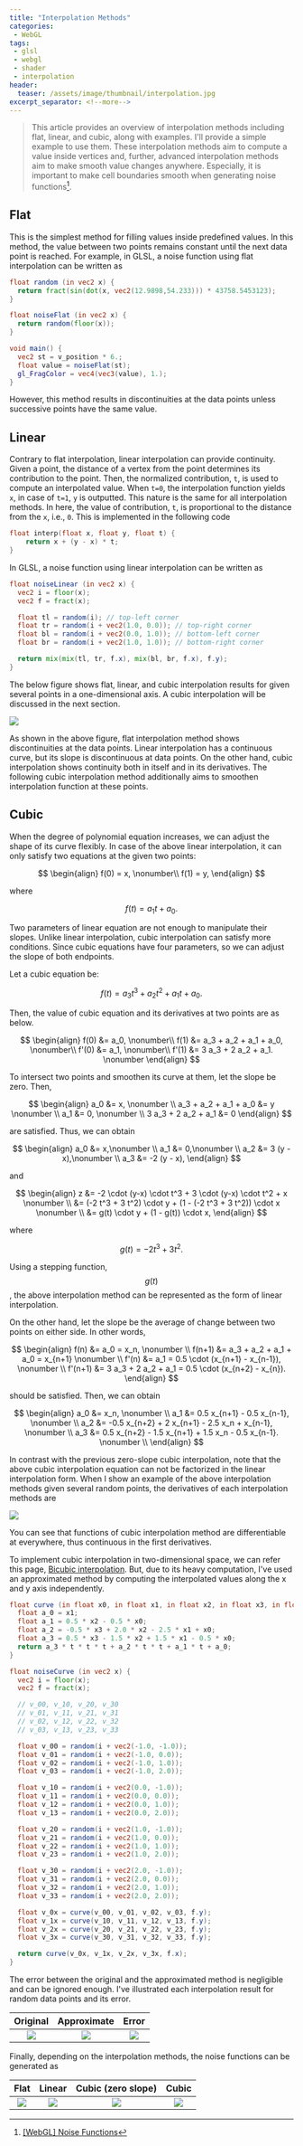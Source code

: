 ```yaml
---
title: "Interpolation Methods"
categories:
 - WebGL
tags:
 - glsl
 - webgl
 - shader
 - interpolation
header:
  teaser: /assets/image/thumbnail/interpolation.jpg
excerpt_separator: <!--more-->
---
```


> This article provides an overview of interpolation methods including flat, linear, and cubic, along with examples. I'll provide a simple example to use them. These interpolation methods aim to compute a value inside vertices and, further, advanced interpolation methods aim to make smooth value changes anywhere. Especially, it is important to make cell boundaries smooth when generating noise functions[^noise].

<!--more-->

## Flat
This is the simplest method for filling values inside predefined values. In this method, the value between two points remains constant until the next data point is reached. For example, in GLSL, a noise function using flat interpolation can be written as
```glsl
float random (in vec2 x) {
  return fract(sin(dot(x, vec2(12.9898,54.233))) * 43758.5453123);
}

float noiseFlat (in vec2 x) {
  return random(floor(x));
}

void main() {
  vec2 st = v_position * 6.;
  float value = noiseFlat(st);
  gl_FragColor = vec4(vec3(value), 1.);
}
```

However, this method results in discontinuities at the data points unless successive points have the same value.

## Linear
Contrary to flat interpolation, linear interpolation can provide continuity. Given a point, the distance of a vertex from the point determines its contribution to the point. Then, the normalized contribution, `t`, is used to compute an interpolated value. When `t=0`, the interpolation function yields `x`, in case of `t=1`, `y` is outputted. This nature is the same for all interpolation methods. In here, the value of contribution, `t`, is proportional to the distance from the `x`, i.e., `0`. This is implemented in the following code
```c
float interp(float x, float y, float t) {
    return x + (y - x) * t;
}
```

In GLSL, a noise function using linear interpolation can be written as
```glsl
float noiseLinear (in vec2 x) {
  vec2 i = floor(x);
  vec2 f = fract(x);

  float tl = random(i); // top-left corner
  float tr = random(i + vec2(1.0, 0.0)); // top-right corner
  float bl = random(i + vec2(0.0, 1.0)); // bottom-left corner
  float br = random(i + vec2(1.0, 1.0)); // bottom-right corner

  return mix(mix(tl, tr, f.x), mix(bl, br, f.x), f.y);
}
```

The below figure shows flat, linear, and cubic interpolation results for given several points in a one-dimensional axis. A cubic interpolation will be discussed in the next section.

<img class="image480" referrerpolicy="no-referrer" src="https://i.imgur.com/jXqoQjv.png">

As shown in the above figure, flat interpolation method shows discontinuities at the data points. Linear interpolation has a continuous curve, but its slope is discontinuous at data points. On the other hand, cubic interpolation shows continuity both in itself and in its derivatives. The following cubic interpolation method additionally aims to smoothen interpolation function at these points. 

## Cubic
When the degree of polynomial equation increases, we can adjust the shape of its curve flexibly. In case of the above linear interpolation, it can only satisfy two equations at the given two points:

$$
\begin{align}
f(0) = x, \nonumber\\
f(1) = y,
\end{align}
$$

where

$$
f(t) = a_1 t + a_0.
$$

Two parameters of linear equation are not enough to manipulate their slopes. Unlike linear interpolation, cubic interpolation can satisfy more conditions. Since cubic equations have four parameters, so we can adjust the slope of both endpoints. 

Let a cubic equation be:

$$
f(t) = a_3 t^3 + a_2 t^2 + a_1 t + a_0.
$$

Then, the value of cubic equation and its derivatives at two points are as below. 

$$
\begin{align}
f(0) &= a_0, \nonumber\\
f(1) &= a_3 + a_2 + a_1 + a_0, \nonumber\\
f'(0) &= a_1, \nonumber\\
f'(1) &= 3 a_3 + 2 a_2 + a_1. \nonumber
\end{align}
$$

To intersect two points and smoothen its curve at them, let the slope be zero. Then,

$$
\begin{align}
a_0 &= x, \nonumber \\
a_3 + a_2 + a_1 + a_0 &= y \nonumber \\
a_1 &= 0, \nonumber \\
3 a_3 + 2 a_2 + a_1 &= 0
\end{align}
$$

are satisfied. Thus, we can obtain

$$
\begin{align}
a_0 &= x,\nonumber \\
a_1 &= 0,\nonumber \\
a_2 &= 3 (y - x),\nonumber \\
a_3 &= -2 (y - x),
\end{align}
$$

and

$$
\begin{align}
z &= -2 \cdot (y-x) \cdot t^3 + 3 \cdot (y-x) \cdot t^2 + x \nonumber \\
&= (-2 t^3 + 3 t^2) \cdot y + (1 - (-2 t^3 + 3 t^2)) \cdot x \nonumber \\
&= g(t) \cdot y + (1 - g(t)) \cdot x,
\end{align}
$$

where

$$ 
g(t) = -2 t^3 + 3 t^2.
$$

Using a stepping function, $$g(t)$$, the above interpolation method can be represented as the form of linear interpolation.

On the other hand, let the slope be the average of change between two points on either side. In other words, 

$$
\begin{align}
f(n) &= a_0 = x_n, \nonumber \\
f(n+1) &= a_3 + a_2 + a_1 + a_0 = x_{n+1} \nonumber \\
f'(n) &= a_1 = 0.5 \cdot (x_{n+1} - x_{n-1}), \nonumber \\
f'(n+1) &= 3 a_3 + 2 a_2 + a_1 = 0.5 \cdot (x_{n+2} - x_{n}).
\end{align}
$$

should be satisfied. Then, we can obtain

$$
\begin{align}
a_0 &= x_n, \nonumber \\
a_1 &= 0.5 x_{n+1} - 0.5 x_{n-1}, \nonumber \\
a_2 &= -0.5 x_{n+2} + 2 x_{n+1} - 2.5 x_n + x_{n-1}, \nonumber \\
a_3 &= 0.5 x_{n+2} - 1.5 x_{n+1} + 1.5 x_n - 0.5 x_{n-1}. \nonumber \\
\end{align}
$$

In contrast with the previous zero-slope cubic interpolation, note that the above cubic interpolation equation can not be factorized in the linear interpolation form. When I show an example of the above interpolation methods given several random points, the derivatives of each interpolation methods are

<img class="image480" referrerpolicy="no-referrer" src="https://i.imgur.com/yBM60Kq.png">

You can see that functions of cubic interpolation method are differentiable at everywhere, thus continuous in the first derivatives.

To implement cubic interpolation in two-dimensional space, we can refer this page, [Bicubic interpolation](https://en.wikipedia.org/wiki/Bicubic_interpolation). But, due to its heavy computation, I've used an approximated method by computing the interpolated values along the x and y axis independently. 
```glsl
float curve (in float x0, in float x1, in float x2, in float x3, in float t) {
  float a_0 = x1;
  float a_1 = 0.5 * x2 - 0.5 * x0;
  float a_2 = -0.5 * x3 + 2.0 * x2 - 2.5 * x1 + x0;
  float a_3 = 0.5 * x3 - 1.5 * x2 + 1.5 * x1 - 0.5 * x0;
  return a_3 * t * t * t + a_2 * t * t + a_1 * t + a_0;
}

float noiseCurve (in vec2 x) {
  vec2 i = floor(x);
  vec2 f = fract(x);

  // v_00, v_10, v_20, v_30
  // v_01, v_11, v_21, v_31
  // v_02, v_12, v_22, v_32
  // v_03, v_13, v_23, v_33

  float v_00 = random(i + vec2(-1.0, -1.0));
  float v_01 = random(i + vec2(-1.0, 0.0));
  float v_02 = random(i + vec2(-1.0, 1.0));
  float v_03 = random(i + vec2(-1.0, 2.0));

  float v_10 = random(i + vec2(0.0, -1.0));
  float v_11 = random(i + vec2(0.0, 0.0));
  float v_12 = random(i + vec2(0.0, 1.0));
  float v_13 = random(i + vec2(0.0, 2.0));

  float v_20 = random(i + vec2(1.0, -1.0));
  float v_21 = random(i + vec2(1.0, 0.0));
  float v_22 = random(i + vec2(1.0, 1.0));
  float v_23 = random(i + vec2(1.0, 2.0));

  float v_30 = random(i + vec2(2.0, -1.0));
  float v_31 = random(i + vec2(2.0, 0.0));
  float v_32 = random(i + vec2(2.0, 1.0));
  float v_33 = random(i + vec2(2.0, 2.0));

  float v_0x = curve(v_00, v_01, v_02, v_03, f.y);
  float v_1x = curve(v_10, v_11, v_12, v_13, f.y);
  float v_2x = curve(v_20, v_21, v_22, v_23, f.y);
  float v_3x = curve(v_30, v_31, v_32, v_33, f.y);

  return curve(v_0x, v_1x, v_2x, v_3x, f.x);
}
```

The error between the original and the approximated method is negligible and can be ignored enough. I've illustrated each interpolation result for random data points and its error.

|                Original                 |               Approximate               |                Error                 |
|:---------------------------------------:|:---------------------------------------:|:------------------------------------:|
| <img class="image240" referrerpolicy="no-referrer" src="https://i.imgur.com/J5GFxWj.png"> | <img class="image240" referrerpolicy="no-referrer" src="https://i.imgur.com/cwNd3mb.png"> | <img class="image240" referrerpolicy="no-referrer" src="https://i.imgur.com/Lu6JxY2.png"> |

Finally, depending on the interpolation methods, the noise functions can be generated as

|                 Flat                 |                Linear                |          Cubic (zero slope)          |                Cubic                 |
|:------------------------------------:|:------------------------------------:|:------------------------------------:|:------------------------------------:|
| <img class="image240" referrerpolicy="no-referrer" src="https://i.imgur.com/R3fAcQd.png"> | <img class="image240" referrerpolicy="no-referrer" src="https://i.imgur.com/IWwjUbX.png"> | <img class="image240" referrerpolicy="no-referrer" src="https://i.imgur.com/9B9tKmg.png"> | <img class="image240" referrerpolicy="no-referrer" src="https://i.imgur.com/VBZOw1d.png"> |

[^noise]: [\[WebGL\] Noise Functions](https://sangillee.com/2024-07-14-noise-functions/)